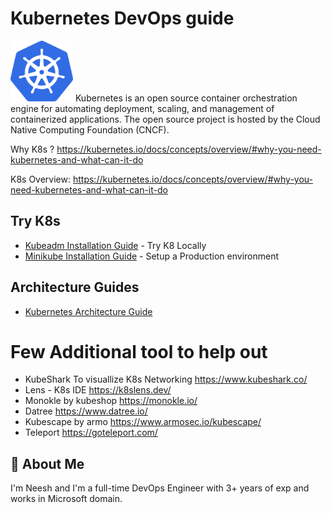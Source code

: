 
# Kubernetes DevOps guide 
<img src="https://github.com/neesh7/Kubernetes-quickstart/blob/main/logo/logo.png" width="100">
Kubernetes is an open source container orchestration engine for automating deployment, scaling, and management of containerized applications. The open source project is hosted by the Cloud Native Computing Foundation (CNCF).

Why K8s ? 
https://kubernetes.io/docs/concepts/overview/#why-you-need-kubernetes-and-what-can-it-do

K8s Overview: https://kubernetes.io/docs/concepts/overview/#why-you-need-kubernetes-and-what-can-it-do
## Try K8s 


-  [Kubeadm Installation Guide](./kubeadm/kubeadm_installation_guide.md) - Try K8 Locally
-  [Minikube Installation Guide](./minikube/minikube_installation_guide.md) - Setup a Production environment

## Architecture Guides

-  [Kubernetes Architecture Guide](./k8s_arch/kubernetes_architecture.md)

# Few Additional tool to help out

- KubeShark  To visuallize K8s Networking https://www.kubeshark.co/
- Lens - K8s IDE https://k8slens.dev/
- Monokle by kubeshop  https://monokle.io/
- Datree https://www.datree.io/
- Kubescape by armo https://www.armosec.io/kubescape/
- Teleport https://goteleport.com/

   
## 🚀 About Me
I'm Neesh and I'm a full-time DevOps Engineer with 3+ years of exp and works in Microsoft domain.

